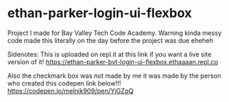 # ethan-parker-login-ui-flexbox
Project I made for Bay Valley Tech Code Academy.
Warning kinda messy code made this literally on the day before the project was due eheheh


Sidenotes:
This is uploaded on repl.it at this link if you want a live site version of it!
https://ethan-parker-bvt-login-ui-flexbox.ethaaaan.repl.co

Also the checkmark box was not made by me it was made by the person who created this codepen link below!!!
https://codepen.io/melnik909/pen/YjGZqQ
